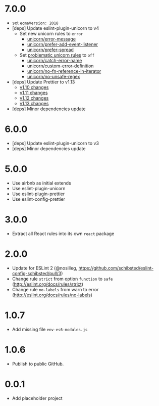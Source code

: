 # 7.0.0
- set `ecmaVersion: 2018`
- [deps] Update eslint-plugin-unicorn to v4
  - Set new unicorn rules to `error`
    - [unicorn/error-message](https://github.com/sindresorhus/eslint-plugin-unicorn/blob/master/docs/rules/error-message.md)
    - [unicorn/prefer-add-event-listener](https://github.com/sindresorhus/eslint-plugin-unicorn/blob/master/docs/rules/prefer-add-event-listener.md)
    - [unicorn/prefer-spread](https://github.com/sindresorhus/eslint-plugin-unicorn/blob/master/docs/rules/prefer-spread.md)
  - Set [problematic unicorn rules](https://github.com/sindresorhus/eslint-plugin-unicorn/issues/151) to `off`
    - [unicorn/catch-error-name](https://github.com/sindresorhus/eslint-plugin-unicorn/blob/master/docs/rules/catch-error-name.md)
    - [unicorn/custom-error-definition](https://github.com/sindresorhus/eslint-plugin-unicorn/blob/master/docs/rules/custom-error-definition.md)
    - [unicorn/no-fn-reference-in-iterator](https://github.com/sindresorhus/eslint-plugin-unicorn/blob/master/docs/rules/no-fn-reference-in-iterator.md)
    - [unicorn/no-unsafe-regex](https://github.com/sindresorhus/eslint-plugin-unicorn/blob/master/docs/rules/no-unsafe-regex.md)
- [deps] Update Prettier to v1.13
  - [v1.10 changes](https://prettier.io/blog/2017/12/05/1.9.0.html)
  - [v1.11 changes](https://prettier.io/blog/2018/02/26/1.11.0.html)
  - [v1.12 changes](https://prettier.io/blog/2018/04/11/1.12.0.html)
  - [v1.13 changes](https://prettier.io/blog/2018/05/27/1.13.0.html)
- [deps] Minor dependencies update

# 6.0.0
- [deps] Update eslint-plugin-unicorn to v3
- [deps] Minor dependencies update

# 5.0.0
- Use airbnb as initial extends
- Use eslint-plugin-unicorn
- Use eslint-plugin-prettier
- Use eslint-config-prettier

# 3.0.0
- Extract all React rules into its own `react` package

# 2.0.0
- Update for ESLint 2 (@nosilleg, https://github.com/schibsted/eslint-config-schibsted/pull/3)
- Change rule `strict` from option `function` to `safe` (http://eslint.org/docs/rules/strict)
- Change rule `no-labels` from warn to error (http://eslint.org/docs/rules/no-labels)

# 1.0.7
- Add missing file `env-es6-modules.js`

# 1.0.6
- Publish to public GitHub.

# 0.0.1
- Add placeholder project
